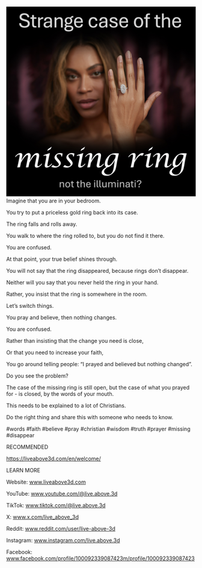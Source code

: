 ![Video cover image](../cover.jpeg)
Imagine that you are in your bedroom.

You try to put a priceless gold ring back into its case.

The ring falls and rolls away.

You walk to where the ring rolled to, but you do not find it there.

You are confused.

At that point, your true belief shines through.

You will not say that the ring disappeared, because rings don’t disappear.

Neither will you say that you never held the ring in your hand.

Rather, you insist that the ring is somewhere in the room.

Let’s switch things.

You pray and believe, then nothing changes.

You are confused.

Rather than insisting that the change you need is close,

Or that you need to increase your faith, 

You go around telling people: “I prayed and believed but nothing changed”.

Do you see the problem?

The case of the missing ring is still open, but the case of what you prayed for - is closed, by the words of your mouth.

This needs to be explained to a lot of Christians.

Do the right thing and share this with someone who needs to know.


#words #faith #believe #pray #christian #wisdom #truth #prayer #missing #disappear


RECOMMENDED

https://liveabove3d.com/en/welcome/


LEARN MORE

Website: www.liveabove3d.com

YouTube: www.youtube.com/@live.above.3d

TikTok: www.tiktok.com/@live.above.3d

X: www.x.com/live_above_3d

Reddit: www.reddit.com/user/live-above-3d

Instagram: www.instagram.com/live.above.3d

Facebook: www.facebook.com/profile/100092339087423m/profile/100092339087423
